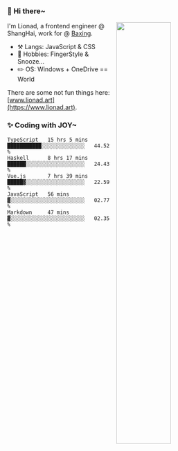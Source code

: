 ### 👋 Hi there~

[<img align="right" width="50%" src="https://github-readme-stats.vercel.app/api?username=Lionad-Morotar&show_icons=true">](https://metrics.lecoq.io/ouuan?template=classic)

I'm Lionad, a frontend engineer @ ShangHai, work for @ [Baxing](https://github.com/baixing).

- ⚒️ Langs: JavaScript & CSS
- 🎨 Hobbies: FingerStyle & Snooze...
- ✏️ OS: Windows + OneDrive == World

There are some not fun things here: [www.lionad.art](https://www.lionad.art).

### ✨ Coding with JOY~

<!--START_SECTION:waka-->
```text
TypeScript   15 hrs 5 mins   ███████████░░░░░░░░░░░░░░   44.52 % 
Haskell      8 hrs 17 mins   ██████░░░░░░░░░░░░░░░░░░░   24.43 % 
Vue.js       7 hrs 39 mins   █████▓░░░░░░░░░░░░░░░░░░░   22.59 % 
JavaScript   56 mins         ▓░░░░░░░░░░░░░░░░░░░░░░░░   02.77 % 
Markdown     47 mins         ▓░░░░░░░░░░░░░░░░░░░░░░░░   02.35 % 
```
<!--END_SECTION:waka-->
